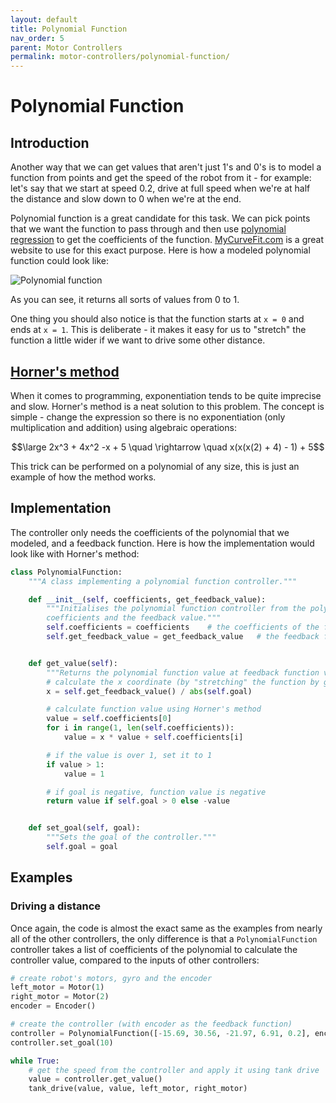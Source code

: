 ```yaml
---
layout: default
title: Polynomial Function
nav_order: 5
parent: Motor Controllers
permalink: motor-controllers/polynomial-function/
---
```


# Polynomial Function

## Introduction
Another way that we can get values that aren't just 1's and 0's is to model a function from points and get the speed of the robot from it - for example: let's say that we start at speed 0.2, drive at full speed when we're at half the distance and slow down to 0 when we're at the end.

Polynomial function is a great candidate for this task. We can pick points that we want the function to pass through and then use [polynomial regression](https://en.wikipedia.org/wiki/Polynomial_regression) to get the coefficients of the function. [MyCurveFit.com](https://mycurvefit.com/) is a great website to use for this exact purpose. Here is how a modeled polynomial function could look like:

![Polynomial function]({{site.url}}/assets/images/motor-controllers/polynomial-function.png "Polynomial function")

As you can see, it returns all sorts of values from 0 to 1.

One thing you should also notice is that the function starts at `x = 0` and ends at `x = 1`. This is deliberate - it makes it easy for us to "stretch" the function a little wider if we want to drive some other distance.


## [Horner's method](https://en.wikipedia.org/wiki/Horner%27s_method)
When it comes to programming, exponentiation tends to be quite imprecise and slow. Horner's method is a neat solution to this problem. The concept is simple - change the expression so there is no exponentiation (only multiplication and addition) using algebraic operations:


$$\large 2x^3 + 4x^2 -x + 5 \quad \rightarrow \quad x(x(x(2) + 4) - 1) + 5$$

This trick can be performed on a polynomial of any size, this is just an example of how the method works.


## Implementation
The controller only needs the coefficients of the polynomial that we modeled, and a feedback function. Here is how the implementation would look like with Horner's method:

```python
class PolynomialFunction:
    """A class implementing a polynomial function controller."""

    def __init__(self, coefficients, get_feedback_value):
        """Initialises the polynomial function controller from the polynomial
        coefficients and the feedback value."""
        self.coefficients = coefficients    # the coefficients of the function
        self.get_feedback_value = get_feedback_value   # the feedback function


    def get_value(self):
        """Returns the polynomial function value at feedback function value."""
        # calculate the x coordinate (by "stretching" the function by goal)
        x = self.get_feedback_value() / abs(self.goal)

        # calculate function value using Horner's method
        value = self.coefficients[0]
        for i in range(1, len(self.coefficients)):
            value = x * value + self.coefficients[i]

        # if the value is over 1, set it to 1
        if value > 1:
            value = 1

        # if goal is negative, function value is negative
        return value if self.goal > 0 else -value


    def set_goal(self, goal):
        """Sets the goal of the controller."""
        self.goal = goal
```


## Examples

### Driving a distance
Once again, the code is almost the exact same as the examples from nearly all of the other controllers, the only difference is that a `PolynomialFunction` controller takes a list of coefficients of the polynomial to calculate the controller value, compared to the inputs of other controllers:

```python
# create robot's motors, gyro and the encoder
left_motor = Motor(1)
right_motor = Motor(2)
encoder = Encoder()

# create the controller (with encoder as the feedback function)
controller = PolynomialFunction([-15.69, 30.56, -21.97, 6.91, 0.2], encoder)
controller.set_goal(10)

while True:
    # get the speed from the controller and apply it using tank drive
    value = controller.get_value()
    tank_drive(value, value, left_motor, right_motor)
```
